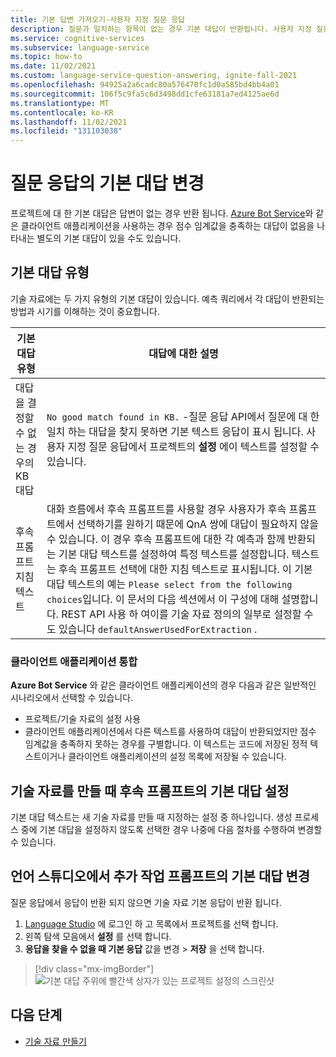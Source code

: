 ```yaml
---
title: 기본 답변 가져오기-사용자 지정 질문 응답
description: 질문과 일치하는 항목이 없는 경우 기본 대답이 반환됩니다. 사용자 지정 질문 응답의 표준 기본 응답에서 기본 대답을 변경 하는 것이 좋습니다.
ms.service: cognitive-services
ms.subservice: language-service
ms.topic: how-to
ms.date: 11/02/2021
ms.custom: language-service-question-answering, ignite-fall-2021
ms.openlocfilehash: 94925a2a6cadc80a576470fc1d0a585bd4bb4a01
ms.sourcegitcommit: 106f5c9fa5c6d3498dd1cfe63181a7ed4125ae6d
ms.translationtype: MT
ms.contentlocale: ko-KR
ms.lasthandoff: 11/02/2021
ms.locfileid: "131103038"
---
```

# <a name="change-default-answer-for-question-answering"></a>질문 응답의 기본 대답 변경

프로젝트에 대 한 기본 대답은 답변이 없는 경우 반환 됩니다. [Azure Bot Service](/azure/bot-service/bot-builder-howto-qna)와 같은 클라이언트 애플리케이션을 사용하는 경우 점수 임계값을 충족하는 대답이 없음을 나타내는 별도의 기본 대답이 있을 수도 있습니다.

## <a name="types-of-default-answer"></a>기본 대답 유형

기술 자료에는 두 가지 유형의 기본 대답이 있습니다. 예측 쿼리에서 각 대답이 반환되는 방법과 시기를 이해하는 것이 중요합니다.

|기본 대답 유형|대답에 대한 설명|
|--|--|
|대답을 결정할 수 없는 경우의 KB 대답|`No good match found in KB.` -질문 응답 API에서 질문에 대 한 일치 하는 대답을 찾지 못하면 기본 텍스트 응답이 표시 됩니다. 사용자 지정 질문 응답에서 프로젝트의 **설정** 에이 텍스트를 설정할 수 있습니다. |
|후속 프롬프트 지침 텍스트|대화 흐름에서 후속 프롬프트를 사용할 경우 사용자가 후속 프롬프트에서 선택하기를 원하기 때문에 QnA 쌍에 대답이 필요하지 않을 수 있습니다. 이 경우 후속 프롬프트에 대한 각 예측과 함께 반환되는 기본 대답 텍스트를 설정하여 특정 텍스트를 설정합니다. 텍스트는 후속 프롬프트 선택에 대한 지침 텍스트로 표시됩니다. 이 기본 대답 텍스트의 예는 `Please select from the following choices`입니다. 이 문서의 다음 섹션에서 이 구성에 대해 설명합니다. REST API 사용 하 여이를 기술 자료 정의의 일부로 설정할 수도 있습니다 `defaultAnswerUsedForExtraction` .|

### <a name="client-application-integration"></a>클라이언트 애플리케이션 통합

**Azure Bot Service** 와 같은 클라이언트 애플리케이션의 경우 다음과 같은 일반적인 시나리오에서 선택할 수 있습니다.

* 프로젝트/기술 자료의 설정 사용
* 클라이언트 애플리케이션에서 다른 텍스트를 사용하여 대답이 반환되었지만 점수 임계값을 충족하지 못하는 경우를 구별합니다. 이 텍스트는 코드에 저장된 정적 텍스트이거나 클라이언트 애플리케이션의 설정 목록에 저장될 수 있습니다.

## <a name="set-follow-up-prompts-default-answer-when-you-create-knowledge-base"></a>기술 자료를 만들 때 후속 프롬프트의 기본 대답 설정

기본 대답 텍스트는 새 기술 자료를 만들 때 지정하는 설정 중 하나입니다. 생성 프로세스 중에 기본 대답을 설정하지 않도록 선택한 경우 나중에 다음 절차를 수행하여 변경할 수 있습니다.

## <a name="change-follow-up-prompts-default-answer-in-language-studio"></a>언어 스튜디오에서 추가 작업 프롬프트의 기본 대답 변경

질문 응답에서 응답이 반환 되지 않으면 기술 자료 기본 응답이 반환 됩니다.

1. [Language Studio](https://language.azure.com) 에 로그인 하 고 목록에서 프로젝트를 선택 합니다.
1. 왼쪽 탐색 모음에서 **설정** 를 선택 합니다.
1. **응답을 찾을 수 없을 때 기본 응답** 값을 변경 > **저장** 을 선택 합니다.

> [!div class="mx-imgBorder"]
> ![기본 대답 주위에 빨간색 상자가 있는 프로젝트 설정의 스크린샷](../media/change-default-answer/settings.png)

## <a name="next-steps"></a>다음 단계

* [기술 자료 만들기](manage-knowledge-base.md)
